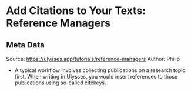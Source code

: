 # Add Citations to Your Texts: Reference Managers

## Meta Data

Source:  https://ulysses.app/tutorials/reference-managers 
Author: Philip

- A typical workflow involves collecting publications on a research topic first. When writing in Ulysses, you would insert references to those publications using so-called citekeys.
